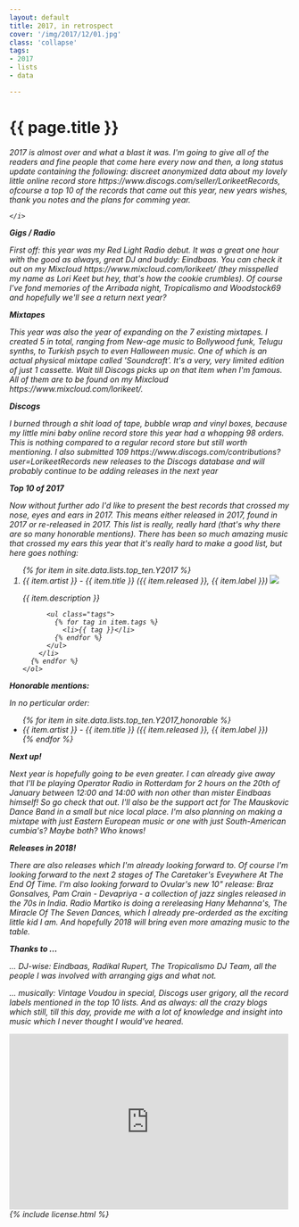 ```yaml
---
layout: default
title: 2017, in retrospect
cover: '/img/2017/12/01.jpg'
class: 'collapse'
tags:
- 2017
- lists
- data

---
```


<div class='pg post'>
  <h1>{{ page.title }}</h1>
  <p>
    <i>
      2017 is almost over and what a blast it was. I'm going to give
      all of the readers and fine people that come here every now and
      then, a long status update containing the following:
      discreet anonymized data about my lovely little online record store
      <sr>https://www.discogs.com/seller/LorikeetRecords</sr>, ofcourse a
      top 10 of the records that came out this year, new years wishes,
      thank you notes and the plans for comming year.

    </i>
  </p>

  <strong>Gigs / Radio</strong>
  <p>
    First off: this year was my Red Light Radio debut. It was a great
    one hour with the good as always, great DJ and buddy: Eindbaas. You can check
    it out on my Mixcloud <sr>https://www.mixcloud.com/lorikeet/</sr> (they misspelled my name as Lori Keet but hey,
    that's how the cookie crumbles). Of course I've fond memories of the
    Arribada night, Tropicalismo and Woodstock69 and hopefully
    we'll see a return next year?
  </p>

  <strong>Mixtapes</strong>
  <p>
    This year was also the year of expanding on the 7 existing
    mixtapes. I created 5 in total,
    ranging from New-age music to Bollywood funk, Telugu synths,
    to Turkish psych to even Halloween music.
    One of which is an actual physical mixtape called 'Soundcraft'.
    It's a very, very limited edition of just 1 cassette. Wait
    till Discogs picks up on that item when I'm famous.
    All of them are to be found on my Mixcloud <sr>https://www.mixcloud.com/lorikeet/</sr>.
  </p>

  <strong>Discogs</strong>
  <p>
    I burned through a shit load of tape, bubble wrap and
    vinyl boxes, because my little mini baby online record store
    this year had a whopping 98 orders. This is nothing compared
    to a regular record store but still worth mentioning. I also
    submitted 109 <sr>https://www.discogs.com/contributions?user=LorikeetRecords</sr> new releases to the Discogs database and will
    probably continue to be adding releases in the next year
  </p>

  <strong>Top 10 of 2017</strong>
  <p>
    Now without further ado I'd like to present the best records
    that crossed my nose, eyes and ears in 2017. This means
    either released in
    2017, found in 2017 or re-released in 2017. This list is
    really, really hard (that's why there are so many honorable
    mentions). There has been so much amazing music
    that crossed my ears this year that it's really hard
    to make a good list, but here goes nothing:
  </p>
</div>

<div class="pg post">
  <p>
    <ol>
      {% for item in site.data.lists.top_ten.Y2017 %}
        <li>
          {{ item.artist }} - {{ item.title }} ({{ item.released }}, {{ item.label }})
          <img src="{{ item.cover }}"/>
          <p>
            {{ item.description }}
          </p>

          <ul class="tags">
            {% for tag in item.tags %}
              <li>{{ tag }}</li>
            {% endfor %}
          </ul>
        </li>
      {% endfor %}
    </ol>
  </p>
</div>
<div class="pg post">
  <strong>Honorable mentions:</strong>


  <p>In no perticular order:</p>

  <ul>
    {% for item in site.data.lists.top_ten.Y2017_honorable %}
      <li>
        {{ item.artist }} - {{ item.title }} ({{ item.released }}, {{ item.label }})
      </li>
    {% endfor %}
  </ul>
</div>

<div class="pg post">
  <p>
    <strong>Next up!</strong>
  </p>

  <p>
    Next year is hopefully going to be even greater. I can already give away
    that I'll be playing Operator Radio in Rotterdam for 2 hours on the 20th
    of January between 12:00 and 14:00 with non other than mister Eindbaas himself! So go check that out. I'll also be
    the support act for The Mauskovic Dance Band in a small but nice local
    place. I'm also planning on making a mixtape with just
    Eastern European music or one with just South-American
    cumbia's? Maybe both? Who knows!
  </p>

  <strong>Releases in 2018!</strong>
  <p>
    There are also releases which I'm already looking forward to.
    Of course I'm looking forward to the next 2 stages of The
    Caretaker's Eveywhere At The End Of Time. I'm also looking
    forward to Ovular's new 10" release:
    Braz Gonsalves, Pam Crain - Devapriya - a collection of jazz
    singles released in the 70s in India. Radio Martiko is doing
    a rereleasing Hany Mehanna's, The Miracle
    Of The Seven Dances, which I already pre-orderded as the
    exciting little kid I am. And hopefully 2018 will bring
    even more amazing music to the table.
  </p>

  <strong>Thanks to ...</strong>
  <p>
    <i>
      ... DJ-wise: Eindbaas, Radikal Rupert,
      The Tropicalismo DJ Team, all the people I was
      involved with arranging gigs and what not.
    </i>
  </p>
  <p>
    <i>
      ... musically: Vintage Voudou in special,
      Discogs user grigory, all the
      record labels mentioned in the top 10 lists. And as
      always: all the crazy blogs which still, till this day,
      provide me with a lot of knowledge and insight into
      music which I never thought I would've heared.
    </i>
  </p>

  <iframe width="500" height="315" src="https://www.youtube.com/embed/u3r018Mszcc" frameborder="0" gesture="media" allow="encrypted-media" allowfullscreen></iframe>
</div>

<div class='pg post'>
  {% include license.html %}
</div>

